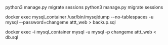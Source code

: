 python3 manage.py migrate sessions
python3 manage.py migrate sessions

docker exec mysql_container /usr/bin/mysqldump --no-tablespaces  -u mysql --password=changeme attt_web > backup.sql

docker exec -i mysql_container mysql -u mysql -p changeme attt_web < db.sql